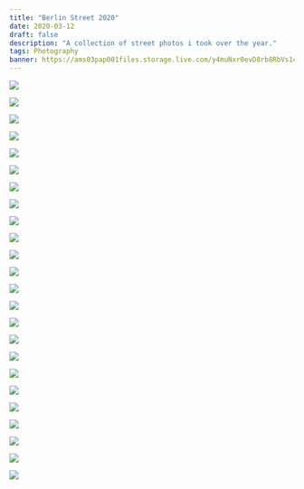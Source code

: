 ```yaml
---
title: "Berlin Street 2020"
date: 2020-03-12
draft: false
description: "A collection of street photos i took over the year."
tags: Photography
banner: https://ams03pap001files.storage.live.com/y4muNxr0evD8rb8RbVs14E0WztazOZg8q0zMnEGNyDBSudk0QE_s556YJPWL8EHJvk2SmgRRmUyGUbNv8sS6S228Nu9YyuUKBoI_K7QsSvKR9txdCTZ6vJgN_ATdQEquYo1LtVJi5I9nFIuhS33ZKrD8IlEECIAcqwEym4z3fvDGRWiBwkAvR7Aej6vTKZTxhbo?width=4948&height=3383&cropmode=none
---
```




![](https://ams03pap001files.storage.live.com/y4muNxr0evD8rb8RbVs14E0WztazOZg8q0zMnEGNyDBSudk0QE_s556YJPWL8EHJvk2SmgRRmUyGUbNv8sS6S228Nu9YyuUKBoI_K7QsSvKR9txdCTZ6vJgN_ATdQEquYo1LtVJi5I9nFIuhS33ZKrD8IlEECIAcqwEym4z3fvDGRWiBwkAvR7Aej6vTKZTxhbo?width=4948&height=3383&cropmode=none)

![](https://ams03pap001files.storage.live.com/y4m2BWfGXOX2p2qITgO5xNcdXHPCCHhiaz5Gf5l9YHcpd8jsbsOJjf3bMxWVeoHWAKPW2z5UlzsSO5CVZ7Z1xez5y1HNvwhSxCcgnRQZpCw-1u2ZYp-r3cgcciF89YL3iSt4bQGsFluOwC5AvjYrMbRvuHZfp0KNWp31IvXHLInzJT8_1ay-afpz7ZwGySiVTHF?width=5858&height=3869&cropmode=none)

![](https://ams03pap001files.storage.live.com/y4m4-o1o8PrPNHFJF7_LmyiVjcO0AYOsKBESbxCUUUbP5zYU2PXyPRvISXqENga4XWCP9iExYEx_KFmuUTnAmIHUQbHbllylZ_jGLUzrRKRj-sYSOzZItc_zhZI0C2EOjH6cCuBiq7PYJ0dgT66E7voMIpPBN5JSqn6UD2vLGWeMN8_rTRkLXnTNaprinwJ0bPt?width=5764&height=3842&cropmode=none)

![](https://ams03pap001files.storage.live.com/y4mmnh_NgkblqAV11YVV-gotRAIhKrr14tq9MCOSrDasCR3CwSxEHEmNF8N9XVz327KHypmj_vjMdzQZlUTKHZezscCPpxwU0NpNTGMVb8EtrtxIDHTASGjV4Cs5S7KZp9ORM2dWM-hU7AgJN14x_uiY9ZimpZZawD93R9b9LccsZdP5-1VBBb-AUcA_lMY6iVz?width=6000&height=4000&cropmode=none)

![](https://ams03pap001files.storage.live.com/y4m60ye0iG-TZqaMqzodLU6FMlU2w_ZM-Xj8Og4KBI5CyL3iCIt2l2-SvuzVxjO607ILalh6tHxvMAUgPqMxgtt0WbInojYGTPfox_4UxMDFXLtYlb5dW3oB90JFFNEGT65C__qE5mLYDPaYQJAx1RP7sFgARTkTzQSSUfTBCnMuJL2sGvS4I8WX_aBFaczSeId?width=4000&height=6000&cropmode=none)

![](https://ams03pap001files.storage.live.com/y4m8cxKTC1ssr_A-BRHPm8gsr-HayHQvkRMerD_ZPK4fgyYvkvYkZKoQJBB6GZm6XivJZ4oAKFLh_NGTPK2vJBWJ9P_xPva7D3pg6RKNEEMR2XTeZOIP7ya14wlQO9n--0NMBnQGLL18eYzdZT4rWFS2jrTiazipdV3AoC-JPL4IroCXuS1XYhtuicWE1kCqiq8?width=4000&height=6000&cropmode=none)

![](https://ams03pap001files.storage.live.com/y4mSt3EJifw5nAN70zOh_9V-uCa_AzUS6KASis3UwTU6NzdD5i9-TAQui3erxTLcSgEuRTj_9Zc3G_ml9xWXeY-7NVC3gTFE_-kUBVhUqt17C7Wwgxi60j8-2NyxFpjcXjBlw30XiByj8f1DR4MAz66lVcjTO3KnXBbqMdlujsgMbFvgZJQycxzt1pSjjxIci6-?width=5899&height=3932&cropmode=none)

![](https://ams03pap001files.storage.live.com/y4mPXdPb4q6teuJ51om6yy2Y7zW__wwGv69n4I0l4BgmpNaxexfeyW_Do88Prw4OOsLl1U41Zu06awQS7s_yByTmYeE5xlVLdRuSj-4QEGlLEBY-Br8ZhnaxM0H28CLnnqpHBS8KX12CwjOY5emFOSL2vV8U7ZS3GwXJE4_QHPbC7ra9zow0Wwug0hf8WgQycxV?width=6000&height=3999&cropmode=none)

![](https://ams03pap001files.storage.live.com/y4mq9qlAmaBBdyKX1qN_LS-kAXmsBrCAO6isfQRyZ6r0gOZ4P3h8WilziKyhZypJKahlenT6ChaqUxHyJVik19M1v8-yR-Sw_4R-ovRSSiHXNZN2mL313ZcHiBYAcAucJV7c1ARQWuq3Aqf-gyThWU4vVKPPsR5NBjXohUvwRcc582tNcJUQK516QrVmWmwXg3P?width=5151&height=3433&cropmode=none)

![](https://ams03pap001files.storage.live.com/y4mqLBP2LK1KsgRKVRUnL614O8wtp5IysscmgkknvxoARRQmKlTXXnp-rdkO-9YOju7zC85rTYy6kkOGcfUIVYT_s_u0le50TRtnbDK_Wnyt4WoHgSAPF0b6VtjsHCfwF9gkftidK9DcCdTsEql25BIpXtqg_0SESaSbx__U8m0xKbuRO-PkW6SHHTukSZjZesr?width=4261&height=2841&cropmode=none)

![](https://ams03pap001files.storage.live.com/y4m0tszyO0kB-0DfBijenDqspWhG9fZd9nIBABzHOVT2CRtCakC040UVwwzpl6M5joMEHtIedrEcc6KpXtl5RxYG0dMIYHzDMeLmPnhtZrKzh2w8rr_L5HLHy4nnwyuyi-aTUj3FhT_XPRtB6BspraaeXrLUlNPlU8Ip2Q2sMkekNAIgu0_cxjCvW5PrDeHrSzZ?width=3143&height=4714&cropmode=none)

![](https://ams03pap001files.storage.live.com/y4mJG91_AAJrovOz42zsruufXWoJHAst1NHpbsjz68QsQQswpqsmekzETJq1AYb0qYdSgv_22mBsUk0NdDMhGRj39gkCTz8F8-O8JOOe5aRqnazxFdIIE9ZdSxn6xiHO376RrVrLXSFRhDfD_RAZ4mudOwHHikEKyuLbim73hNgrw0P0B_wtDrFFtdGlHjekNQD?width=4000&height=6000&cropmode=none)

![](https://ams03pap001files.storage.live.com/y4mE8Bub0re2hK2Ub5nKIeibbBGyYKwqcExXOsrCNNqWJNo2ONlVWrZLsOaSrcO2oNILRpcrUPL-lolwvbLfkDxy_PQZaFeKda808KuTE70Rv5c0PUQr28m78rSXOLOMV1RDPyQ-ivQRDd5uwlva9wkTwGqek6j2s8Xegz2MI7dCySGjC6W91NpH7BMGCLY4H5B?width=4000&height=6000&cropmode=none)

![](https://ams03pap001files.storage.live.com/y4mOthqyYh-mH5sMkkav8JdkHhRflFRNkfEzpI6OxywCB3lwfLEc7ul3VRH3BZcfa7H4vYV0GPaBlEoB-mM5Hv7k5ijVgyT1P_EHlq7sAkwaFlEK5P-AtSE42i-W8FCCDfbG7FZQcTvLhLsZp4HByTBUDklHu89VM0SJVbPycpfOJh2S_OCpgTLBIYYZ_WU1Biy?width=3271&height=4906&cropmode=none)

![](https://ams03pap001files.storage.live.com/y4mFs7pBQCsl6v34Loc4GRwvPvzFRFnQ0Q0BOy6oI5jdnRDXNx5-E7ttuewROk3zX8yrg3r7ekcl3GJ279oDp3dAAvLfSuNSO-fMEN7D_8sr1x94KAAdH9H6rrKzIX1rtJFZZXO8Z9Z-q0-Umtksdzgdr1KhivCBMjpMhJ_-XmhJM7FcrX-K3eh3mKGAEi4UT1-?width=6000&height=4000&cropmode=none)

![](https://ams03pap001files.storage.live.com/y4mwCot3JO3M-i7xqKaqftH5Ppzmoy5VlSwcW7RBxWREOxFXSwtMmaMXmhIwCGfyfihfMnPSSq0X6j-uh8y8gDHcO7ZniU9uByFNB5Gje99VV72YUnNvr5NcxoNszpo2-NCweE4YiPJYixBPtK3edIqjOesVPFXK99iZjDjiMddLatuTy4_qa9mKL_vNxR5T7uQ?width=6000&height=4000&cropmode=none)

![](https://ams03pap001files.storage.live.com/y4mHEycNwiUK7Hs4sJIzfLf74Q9edtNlFFeF0bhu3EcDxz7qiAUmRR-790vqrQrMEr0DyDqJiDqGV9-YcSGM2O_5Bdra-rqq8wlj8HZjEu8AtJqBvu51yX0K7HnLNcR2zF1b9JjgudAsr56xibYz6KpuG2retxfx3gqpjLcAyb0DfkegleEMz1Gu21SCl83qWRF?width=6000&height=4000&cropmode=none)

![](https://ams03pap001files.storage.live.com/y4mATGQ614X_6uWiT-NzxzkTAjvquj4_dqxygQegMcYYN3Ye4QF1FKE0Pos7qlPDP-H-v9-TnsshU5kuxuMmtW29pXazIO9xDEw2V0KpfGkQ69WJnUw17G4KFt5yaELPUSI-Fc1nsNuhqF1Z7fEScY_C4IJRC8acCoJZmFQNrEHseG4acLC_K9icYXduMkMH4li?width=4095&height=2730&cropmode=none)

![](https://ams03pap001files.storage.live.com/y4mQ5aVEUhWn2pA-BRqBCgab4mbSCllZctqlFUZfCAulk0epGIEenvMCl2ThisUWIg9HYUaTmlJO4eIhWorv3QLllDBugnrwG7AGKa2YiSw4MQc4Uqj42DZuGUVy94QOb9OKa-fPKzZgEK2oreoJzQWhJof4p3ijOMjhP3Y_0V3DR6bHC-S8RixyxigFSuLhZ5h?width=4546&height=3205&cropmode=none)

![](https://ams03pap001files.storage.live.com/y4miS9a8zhTGpC8iAx5NhuQFUCm6LDSOtJrOCfcd5Zhmvt3bfeENb-YLns2g-y-dvd5sLJuUBJ_v8hLHPzduSAlVnMM5YGdwgNF1zas2pilBkEYA0Ce0LXlAvti470b5MG2SPmKHjjp5Kl35jR5wwprPikp4gj0P0LLd1yjcKHnsOdoGzb1gmMlh2SJx3q3Vc1M?width=2465&height=3699&cropmode=none)

![](https://ams03pap001files.storage.live.com/y4mn_xdfeGPsKJn3S0S_TrN7qxLhm5wiemNwuPBaoz0izLNsFVJNCsdEiOURiX8KHhYSMNCOeGJ-Bt3EyrxquKp87wmX8_AQNxONm1H22Ufy_gkKJi6aXsnnicbXRhoF4siLPDb1v98Ss0vq-J1JOZ3hETyD5w9lboxjs1PYCFXTY2iuZ2UK-K7ekEKAw5PW00K?width=3822&height=5792&cropmode=none)

![](https://ams03pap001files.storage.live.com/y4mGC8PWS8irGQytdsQeWjStHS1Dy718-yumfk3M50JwhuR3zh6T6D4osWIj8WahLMq4VTESFsVaAbR1lXYR4FfEYmk428joTcfBYdhivnV0TfzrZLvW_KkLJem-vZLd6x_lXD-t1z4DR_zMPeNOvWXOpPvU5F_9ZgIvg9hNEnQaYgGWK3jY6BwKG8nKYhnrQ8n?width=6000&height=4000&cropmode=none)

![](https://ams03pap001files.storage.live.com/y4mMtfKpUJIt5H2LbWA46AWyCXygPs1RJVDueUdERdLDIjRq_RGEIsrcUjhS2W1_-HlhAEXK4x87UL11bbuhiMANyL7-riqcjR6I8NWEYahfd0Kss-M-fIZP54ou7it_whfQdneZ38mlZA6UfIQL323GXdFcbgnTsudwqMXIyvjQSlyS20higK2NbtWrEhMGyYF?width=5976&height=3984&cropmode=none)

![](https://ams03pap001files.storage.live.com/y4m8kESFN443Hd16df-E7_pSbmlwtt-juaS797RDedgvMWy8V_BCMmZBb-gQOYE4aGZKbomPCRQ1hSdGCsn6DG3uDpV2X_0Qn16TOuiHvOSucUDOFfzLP1O0N6COK-8Ztz8HaMVbkV_q9zgH-IWdfa7VYFrAstvZZZviyBJ6ZstNBlLpv5Xhe6MhX-336lnONnK?width=2437&height=3655&cropmode=none)